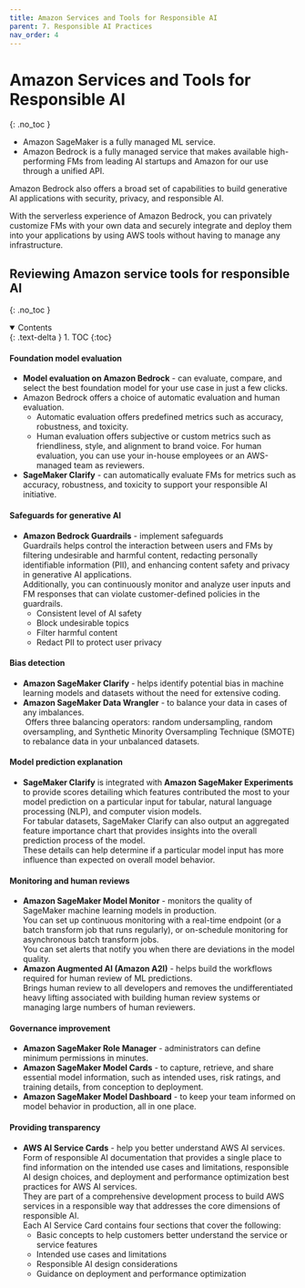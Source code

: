 ```yaml
---
title: Amazon Services and Tools for Responsible AI
parent: 7. Responsible AI Practices
nav_order: 4
---
```


# Amazon Services and Tools for Responsible AI
{: .no_toc }
- Amazon SageMaker is a fully managed ML service.  
- Amazon Bedrock is a fully managed service that makes available high-performing FMs from leading AI startups and Amazon for our use through a unified API.  

Amazon Bedrock also offers a broad set of capabilities to build generative AI applications with security, privacy, and responsible AI.

With the serverless experience of Amazon Bedrock, you can privately customize FMs with your own data and securely integrate and deploy them into your applications by using AWS tools without having to manage any infrastructure.

## Reviewing Amazon service tools for responsible AI
{: .no_toc }

<details open markdown="block">
  <summary>
    Contents
  </summary>
  {: .text-delta }
1. TOC
{:toc}
</details>

#### Foundation model evaluation  
  - **Model evaluation on Amazon Bedrock** - can evaluate, compare, and select the best foundation model for your use case in just a few clicks.  
  - Amazon Bedrock offers a choice of automatic evaluation and human evaluation.  
    - Automatic evaluation offers predefined metrics such as accuracy, robustness, and toxicity.   
    - Human evaluation offers subjective or custom metrics such as friendliness, style, and alignment to brand voice. For human evaluation, you can use your in-house employees or an AWS-managed team as reviewers.  
  - **SageMaker Clarify** - can automatically evaluate FMs for metrics such as accuracy, robustness, and toxicity to support your responsible AI initiative.  
#### Safeguards for generative AI  
  - **Amazon Bedrock Guardrails** - implement safeguards  
  Guardrails helps control the interaction between users and FMs by filtering undesirable and harmful content, redacting personally identifiable information (PII), and enhancing content safety and privacy in generative AI applications.  
Additionally, you can continuously monitor and analyze user inputs and FM responses that can violate customer-defined policies in the guardrails.  
    - Consistent level of AI safety  
    - Block undesirable topics  
    - Filter harmful content  
    - Redact PII to protect user privacy  
#### Bias detection  
  - **Amazon SageMaker Clarify** - helps identify potential bias in machine learning models and datasets without the need for extensive coding.  
  - **Amazon SageMaker Data Wrangler** - to balance your data in cases of any imbalances.  
 Offers three balancing operators: random undersampling, random oversampling, and Synthetic Minority Oversampling Technique (SMOTE) to rebalance data in your unbalanced datasets.  
#### Model prediction explanation  
  - **SageMaker Clarify** is integrated with **Amazon SageMaker Experiments** to provide scores detailing which features contributed the most to your model prediction on a particular input for tabular, natural language processing (NLP), and computer vision models.  
For tabular datasets, SageMaker Clarify can also output an aggregated feature importance chart that provides insights into the overall prediction process of the model.  
These details can help determine if a particular model input has more influence than expected on overall model behavior.  
#### Monitoring and human reviews  
  - **Amazon SageMaker Model Monitor** - monitors the quality of SageMaker machine learning models in production.  
You can set up continuous monitoring with a real-time endpoint (or a batch transform job that runs regularly), or on-schedule monitoring for asynchronous batch transform jobs.  
You can set alerts that notify you when there are deviations in the model quality.  
  - **Amazon Augmented AI (Amazon A2I)** - helps build the workflows required for human review of ML predictions.  
Brings human review to all developers and removes the undifferentiated heavy lifting associated with building human review systems or managing large numbers of human reviewers.  
#### Governance improvement  
  - **Amazon SageMaker Role Manager** - administrators can define minimum permissions in minutes.   
  - **Amazon SageMaker Model Cards** - to capture, retrieve, and share essential model information, such as intended uses, risk ratings, and training details, from conception to deployment.   
  - **Amazon SageMaker Model Dashboard** - to keep your team informed on model behavior in production, all in one place.  
#### Providing transparency  
  - **AWS AI Service Cards** - help you better understand AWS AI services.  
Form of responsible AI documentation that provides a single place to find information on the intended use cases and limitations, responsible AI design choices, and deployment and performance optimization best practices for AWS AI services.  
They are part of a comprehensive development process to build AWS services in a responsible way that addresses the core dimensions of responsible AI.  
Each AI Service Card contains four sections that cover the following:  
    - Basic concepts to help customers better understand the service or service features  
    - Intended use cases and limitations  
    - Responsible AI design considerations  
    - Guidance on deployment and performance optimization  
